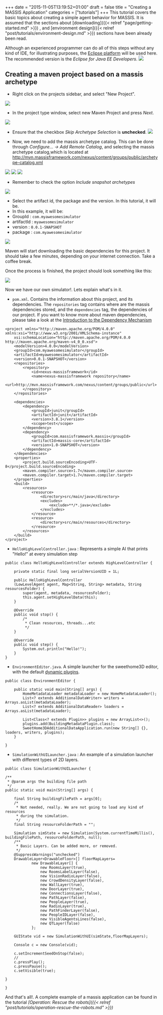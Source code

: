 +++
date = "2015-11-05T13:19:52+01:00"
draft = false
title = "Creating a MASSIS Application"
categories = ["tutorials"]
+++
This tutorial covers the basic topics about creating a simple agent behavior for MASSIS. It is assumed that the sections about
[downloading]({{< relref "page/getting-started.md" >}}) , and
[environment design]({{< relref "post/tutorials/environment-design.md" >}}) sections have been already been read.

Although an experienced programmer can do all of this steps without any kind of IDE, for illustrating purposes, the [Eclipse platform](http://www.eclipse.org/downloads/) will be used here. The recommended version is the _Eclipse for Java EE Developers_.
![](http://i.imgur.com/jteNXzH.png)

## Creating a maven project based on a massis archetype

- Right click on the projects sidebar, and select "New Project".

![](http://i.imgur.com/jHjluiC.png)

- In the project type window, select new Maven Project and press _Next_.

![](http://i.imgur.com/nekxikS.png)

- Ensure that the checkbox _Skip Archetype Selection_ is **unchecked**.
![](http://i.imgur.com/uNrk3nQ.png)

- Now, we need to add the massis archetype catalog. This can be done through _Configure... -> Add Remote Catalog_, and selecting the massis archetype catalog,which is located at http://mvn.massisframework.com/nexus/content/groups/public/archetype-catalog.xml

![](http://i.imgur.com/NwtY4Wk.png)
![](http://i.imgur.com/0KDUOcB.png)
![](http://i.imgur.com/hRWww0Z.png)

- Remember to check the option _Include snapshot archetypes_

![](http://i.imgur.com/3lvAJlo.png)

- Select the artifact id, the package and the version. In this tutorial, it will be.
- In this example, it will be:
 - GroupId : `com.myawesomesimulator`
 - artifactId : `myawesomesimulator`
 - version : `0.0.1-SNAPSHOT`
 - package : `com.myawesomesimulator`

![](http://i.imgur.com/IrXGbgv.png)

Maven will start downloading the basic dependencies for this project. It should take a few minutes, depending on your internet connection. Take a coffee break.

Once the process is finished, the project should look something like this:

![](http://i.imgur.com/95aEmU2.png)

Now we have our own simulator!. Lets explain what's in it.

- `pom.xml`. Contains the information about this project, and its dependencies. The `repositories` tag contains where are the massis dependencies stored, and the `dependencies` tag, the dependencies of our project. If you want to know more about maven dependencies, please take a look at the [Introduction to the Dependency Mechanism](https://maven.apache.org/guides/introduction/introduction-to-dependency-mechanism.html)

```
<project xmlns="http://maven.apache.org/POM/4.0.0" xmlns:xsi="http://www.w3.org/2001/XMLSchema-instance"
	xsi:schemaLocation="http://maven.apache.org/POM/4.0.0 http://maven.apache.org/maven-v4_0_0.xsd">
	<modelVersion>4.0.0</modelVersion>
	<groupId>com.myawesomesimulator</groupId>
	<artifactId>myawesomesimulator</artifactId>
	<version>0.0.1-SNAPSHOT</version>
    <repositories>
        <repository>
            <id>nexus-massisframework</id>
            <name>nexus-massisframework repository</name>
            <url>http://mvn.massisframework.com/nexus/content/groups/public</url>
        </repository>
    </repositories>

	<dependencies>
		<dependency>
			<groupId>junit</groupId>
			<artifactId>junit</artifactId>
			<version>3.8.1</version>
			<scope>test</scope>
		</dependency>
		<dependency>
			<groupId>com.massisframework.massis</groupId>
			<artifactId>massis-core</artifactId>
			<version>1.0-SNAPSHOT</version>
		</dependency>
	</dependencies>
	<properties>
		<project.build.sourceEncoding>UTF-8</project.build.sourceEncoding>
		<maven.compiler.source>1.7</maven.compiler.source>
		<maven.compiler.target>1.7</maven.compiler.target>
	</properties>
	<build>
		<resources>
			<resource>
				<directory>src/main/java</directory>
				<excludes>
					<exclude>**/*.java</exclude>
				</excludes>
			</resource>
			<resource>
				<directory>src/main/resources</directory>
			</resource>
		</resources>
	</build>
</project>

```

- `HelloHighLevelController.java` : Represents a simple AI that prints "Hello!" at every simulation step

```
public class HelloHighLevelController extends HighLevelController {

	private static final long serialVersionUID = 1L;
	
	public HelloHighLevelController
    (LowLevelAgent agent, Map<String, String> metadata, String resourcesFolder) {
		super(agent, metadata, resourcesFolder);
		this.agent.setHighLevelData(this);
	}

	@Override
	public void stop() {
		/*
		 * Clean resources, threads...etc
		 */
	}

	@Override
	public void step() {
		System.out.println("Hello!");
	}
}
```

- `EnvironmentEditor.java`. A simple launcher for the sweethome3D editor, with the default [dynamic plugins](#TODO).

```
public class EnvironmentEditor {

	public static void main(String[] args) {
		HomeMetadataLoader metadataLoader = new HomeMetadataLoader();
		List<? extends AdditionalDataWriter> writers = Arrays.asList(metadataLoader);
		List<? extends AdditionalDataReader> loaders = Arrays.asList(metadataLoader);

		List<Class<? extends Plugin>> plugins = new ArrayList<>();
		plugins.add(BuildingMetadataPlugin.class);
		SweetHome3DAdditionalDataApplication.run(new String[] {}, loaders, writers, plugins);
	}

}
```

- `SimulationWithUILauncher.java` : An example of a simulation launcher with different types of 2D layers.

```
public class SimulationWithUILauncher {

/**
 * @param args the building file path
 */
public static void main(String[] args) {

    final String buildingFilePath = args[0];
    /*
     * Not needed, really. We are not going to load any kind of resources
     * during the simulation.
     */
    final String resourceFolderPath = "";

    Simulation simState = new Simulation(System.currentTimeMillis(), buildingFilePath, resourceFolderPath, null);
    /**
     * Basic Layers. Can be added more, or removed.
     */
    @SuppressWarnings("unchecked")
    DrawableLayer<DrawableFloor>[] floorMapLayers=
            new DrawableLayer[] {
                new RoomsLayer(true),
                new RoomsLabelLayer(false),
                new VisionRadioLayer(false),
                new CrowdDensityLayer(false),
                new WallLayer(true),
                new DoorLayer(true),
                new ConnectionsLayer(false),
                new PathLayer(false),
                new PeopleLayer(true),
                new RadioLayer(true),
                new PathFinderLayer(false),
                new PeopleIDLayer(false),
                new VisibleAgentsLines(false),
                new QTLayer(false)
            };

    GUIState vid = new SimulationWithUI(simState,floorMapLayers);

    Console c = new Console(vid);

    c.setIncrementSeedOnStop(false);
    //
    c.pressPlay();
    c.pressPause();
    c.setVisible(true);

}

}

```

And that's all!. A complete example of a massis application can be found in the tutorial _[Operation: Rescue the robots]({{< relref "post/tutorials/operation-rescue-the-robots.md" >}})_







